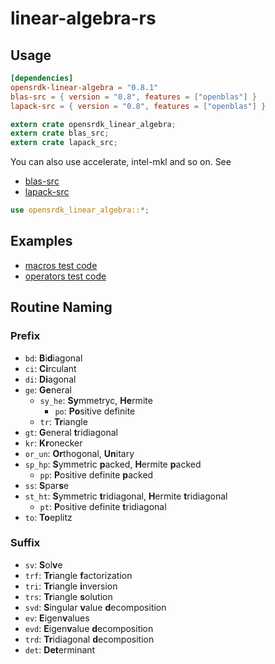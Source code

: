 # linear-algebra-rs

## Usage

```toml
[dependencies]
opensrdk-linear-algebra = "0.8.1"
blas-src = { version = "0.8", features = ["openblas"] }
lapack-src = { version = "0.8", features = ["openblas"] }
```

```rust
extern crate opensrdk_linear_algebra;
extern crate blas_src;
extern crate lapack_src;
```

You can also use accelerate, intel-mkl and so on.
See

- [blas-src](https://github.com/blas-lapack-rs/blas-src)
- [lapack-src](https://github.com/blas-lapack-rs/lapack-src)

```rust
use opensrdk_linear_algebra::*;
```

## Examples

- [macros test code](src/macros/mod.rs)
- [operators test code](src/matrix/operators/mul.rs)

## Routine Naming

### Prefix

- `bd`: **B**i**d**iagonal
- `ci`: **Ci**rculant
- `di`: **Di**agonal
- `ge`: **Ge**neral
  - `sy_he`: **Sy**mmetryc, **He**rmite
    - `po`: **Po**sitive definite
  - `tr`: **Tr**iangle
- `gt`: **G**eneral **t**ridiagonal
- `kr`: **Kr**onecker
- `or_un`: **Or**thogonal, **Un**itary
- `sp_hp`: **S**ymmetric **p**acked, **H**ermite **p**acked
  - `pp`: **P**ositive definite **p**acked
- `ss`: **S**par**s**e
- `st_ht`: **S**ymmetric **t**ridiagonal, **H**ermite **t**ridiagonal
  - `pt`: **P**ositive definite **t**ridiagonal
- `to`: **To**eplitz

### Suffix

- `sv`: **S**ol**v**e
- `trf`: **Tr**iangle **f**actorization
- `tri`: **Tr**iangle **i**nversion
- `trs`: **Tr**iangle **s**olution
- `svd`: **S**ingular **v**alue **d**ecomposition
- `ev`: **E**igen**v**alues
- `evd`: **E**igen**v**alue **d**ecomposition
- `trd`: **Tr**idiagonal **d**ecomposition
- `det`: **Det**erminant
